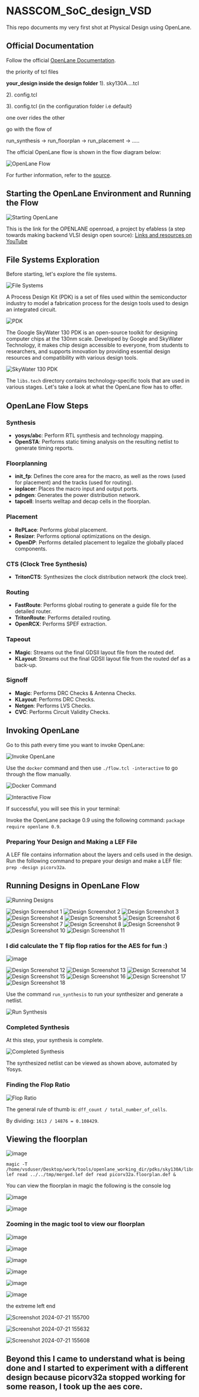 # NASSCOM_SoC_design_VSD

This repo documents my very first shot at Physical Design using OpenLane.

## Official Documentation

Follow the official [OpenLane Documentation](https://openlane.readthedocs.io/en/latest/).


the priority of tcl files 

**your_design inside the design folder** 
1). sky130A....tcl

2). config.tcl

3). config.tcl {in the configuration folder i.e default} 

one over rides the other


go with the flow of

run_synthesis ->
run_floorplan -> 
run_placement -> 
.....


The official OpenLane flow is shown in the flow diagram below:

![OpenLane Flow](https://github.com/user-attachments/assets/7a5a6643-13c3-4857-8455-b2395261e79d)

For further information, refer to the [source](https://openlane.readthedocs.io/en/latest/flow_overview.html).

## Starting the OpenLane Environment and Running the Flow

![Starting OpenLane](https://github.com/user-attachments/assets/06542fa1-b2f2-4221-a1ce-7cf5e80c5f01)

This is the link for the OPENLANE openroad, a project by efabless (a step towards making backend VLSI design open source):
[Links and resources on YouTube](https://www.youtube.com/playlist?list=PLUg3wIOWD8yoZCg9XpFSgEgljx6MSdm9L)

## File Systems Exploration

Before starting, let's explore the file systems.

![File Systems](https://github.com/ARX-0/NASSCOM_SoC_design_VSD/blob/main/images/Screenshot%202024-07-13%20145459.png)

A Process Design Kit (PDK) is a set of files used within the semiconductor industry to model a fabrication process for the design tools used to design an integrated circuit.

![PDK](https://github.com/user-attachments/assets/665287f1-e09f-49f7-834a-999dfe181a35)

The Google SkyWater 130 PDK is an open-source toolkit for designing computer chips at the 130nm scale. Developed by Google and SkyWater Technology, it makes chip design accessible to everyone, from students to researchers, and supports innovation by providing essential design resources and compatibility with various design tools.

![SkyWater 130 PDK](https://github.com/ARX-0/NASSCOM_SoC_design_VSD/blob/main/images/Screenshot%202024-07-13%20145638.png)

The `libs.tech` directory contains technology-specific tools that are used in various stages. Let's take a look at what the OpenLane flow has to offer.

## OpenLane Flow Steps

### Synthesis

- **yosys/abc**: Perform RTL synthesis and technology mapping.
- **OpenSTA**: Performs static timing analysis on the resulting netlist to generate timing reports.

### Floorplanning

- **init_fp**: Defines the core area for the macro, as well as the rows (used for placement) and the tracks (used for routing).
- **ioplacer**: Places the macro input and output ports.
- **pdngen**: Generates the power distribution network.
- **tapcell**: Inserts welltap and decap cells in the floorplan.

### Placement

- **RePLace**: Performs global placement.
- **Resizer**: Performs optional optimizations on the design.
- **OpenDP**: Performs detailed placement to legalize the globally placed components.

### CTS (Clock Tree Synthesis)

- **TritonCTS**: Synthesizes the clock distribution network (the clock tree).

### Routing

- **FastRoute**: Performs global routing to generate a guide file for the detailed router.
- **TritonRoute**: Performs detailed routing.
- **OpenRCX**: Performs SPEF extraction.

### Tapeout

- **Magic**: Streams out the final GDSII layout file from the routed def.
- **KLayout**: Streams out the final GDSII layout file from the routed def as a back-up.

### Signoff

- **Magic**: Performs DRC Checks & Antenna Checks.
- **KLayout**: Performs DRC Checks.
- **Netgen**: Performs LVS Checks.
- **CVC**: Performs Circuit Validity Checks.

## Invoking OpenLane

Go to this path every time you want to invoke OpenLane:

![Invoke OpenLane](https://github.com/ARX-0/NASSCOM_SoC_design_VSD/blob/main/images/Screenshot%202024-07-13%20152931.png)

Use the `docker` command and then use `./flow.tcl -interactive` to go through the flow manually.

![Docker Command](https://github.com/ARX-0/NASSCOM_SoC_design_VSD/blob/main/images/Screenshot%202024-07-13%20161323.png)

![Interactive Flow](https://github.com/ARX-0/NASSCOM_SoC_design_VSD/blob/main/images/Screenshot%202024-07-13%20161717.png)

If successful, you will see this in your terminal:

Invoke the OpenLane package 0.9 using the following command: `package require openlane 0.9`.

### Preparing Your Design and Making a LEF File

A LEF file contains information about the layers and cells used in the design. Run the following command to prepare your design and make a LEF file: `prep -design picorv32a`.

## Running Designs in OpenLane Flow

![Running Designs](https://github.com/user-attachments/assets/bd882e30-ee73-4c50-9f5f-64539c162dee)

![Design Screenshot 1](https://github.com/ARX-0/NASSCOM_SoC_design_VSD/blob/main/images/Screenshot%202024-07-13%20162810.png)
![Design Screenshot 2](https://github.com/ARX-0/NASSCOM_SoC_design_VSD/blob/main/images/Screenshot%202024-07-13%20162850.png)
![Design Screenshot 3](https://github.com/ARX-0/NASSCOM_SoC_design_VSD/blob/main/images/Screenshot%202024-07-13%20164440.png)
![Design Screenshot 4](https://github.com/ARX-0/NASSCOM_SoC_design_VSD/blob/main/images/Screenshot%202024-07-13%20173539.png)
![Design Screenshot 5](https://github.com/ARX-0/NASSCOM_SoC_design_VSD/blob/main/images/Screenshot%202024-07-13%20173808.png)
![Design Screenshot 6](https://github.com/ARX-0/NASSCOM_SoC_design_VSD/blob/main/images/Screenshot%202024-07-13%20174305.png)
![Design Screenshot 7](https://github.com/ARX-0/NASSCOM_SoC_design_VSD/blob/main/images/Screenshot%202024-07-13%20181118.png)
![Design Screenshot 8](https://github.com/ARX-0/NASSCOM_SoC_design_VSD/blob/main/images/Screenshot%202024-07-13%20181651.png)
![Design Screenshot 9](https://github.com/ARX-0/NASSCOM_SoC_design_VSD/blob/main/images/Screenshot%202024-07-13%20181741.png)
![Design Screenshot 10](https://github.com/ARX-0/NASSCOM_SoC_design_VSD/blob/main/images/Screenshot%202024-07-13%20181937.png)
![Design Screenshot 11](https://github.com/ARX-0/NASSCOM_SoC_design_VSD/blob/main/images/Screenshot%202024-07-13%20182707.png)

### I did calculate the T flip flop ratios for the AES for fun :) 

![image](https://github.com/user-attachments/assets/b9c56c71-e01f-4be0-ae73-5a52ffcec09e)


![Design Screenshot 12](https://github.com/ARX-0/NASSCOM_SoC_design_VSD/blob/main/images/Screenshot%202024-07-13%20182732.png)
![Design Screenshot 13](https://github.com/ARX-0/NASSCOM_SoC_design_VSD/blob/main/images/Screenshot%202024-07-14%20121926.png)
![Design Screenshot 14](https://github.com/ARX-0/NASSCOM_SoC_design_VSD/blob/main/images/Screenshot%202024-07-14%20140807.png)
![Design Screenshot 15](https://github.com/ARX-0/NASSCOM_SoC_design_VSD/blob/main/images/Screenshot%202024-07-14%20140944.png)
![Design Screenshot 16](https://github.com/ARX-0/NASSCOM_SoC_design_VSD/blob/main/images/Screenshot%202024-07-14%20141425.png)
![Design Screenshot 17](https://github.com/ARX-0/NASSCOM_SoC_design_VSD/blob/main/images/Screenshot%202024-07-14%20141746.png)
![Design Screenshot 18](https://github.com/ARX-0/NASSCOM_SoC_design_VSD/blob/main/images/Screenshot%202024-07-14%20142658.png)

Use the command `run_synthesis` to run your synthesizer and generate a netlist.

![Run Synthesis](https://github.com/user-attachments/assets/64e8fdbc-33e1-4538-90f9-77a8bcfd7896)

### Completed Synthesis

At this step, your synthesis is complete.

![Completed Synthesis](https://github.com/user-attachments/assets/50d937a3-95e1-4d55-9059-f20b6e0fc757)

The synthesized netlist can be viewed as shown above, automated by Yosys.

### Finding the Flop Ratio

![Flop Ratio](https://github.com/user-attachments/assets/e8561937-7313-430b-ae02-4a9caf43716d)

The general rule of thumb is: `dff_count / total_number_of_cells`.

By dividing: `1613 / 14876 = 0.108429`.


## Viewing the floorplan 

![image](https://github.com/user-attachments/assets/cd63a45a-ea51-4fd0-b4a0-591a66d024e4)

    magic -T /home/vsduser/Desktop/work/tools/openlane_working_dir/pdks/sky130A/libs.tech/magic/sky130A.tech lef read ../../tmp/merged.lef def read picorv32a.floorplan.def & 


You can view the floorplan in magic the following is the console log 

![image](https://github.com/user-attachments/assets/82f784c7-a243-4bd8-8893-f8eb5bb90dd2)

![image](https://github.com/user-attachments/assets/4c0da5a7-16b2-4cd7-a8b4-2174d803b0e5)

### Zooming in the magic tool to view our floorplan

![image](https://github.com/user-attachments/assets/3ad2ebc1-48a6-4cf2-97dd-276973b1ce0e)

![image](https://github.com/user-attachments/assets/09d568d4-4fbd-4f65-a673-71d1a01d1211)

![image](https://github.com/user-attachments/assets/322c92b3-4997-4b56-8fd5-87d1e6ee9615)

![image](https://github.com/user-attachments/assets/91cfc739-1e60-45af-9dfd-42d011a0e88d)

![image](https://github.com/user-attachments/assets/56c0b0f4-5e05-4579-b5ea-0de958bbe02f)

![image](https://github.com/user-attachments/assets/9635b322-89c8-4725-baa2-f06005cfa9df)

the extreme left end

![Screenshot 2024-07-21 155700](https://github.com/user-attachments/assets/d7fa5c65-b5c2-4e14-a51e-99324c306784)

![Screenshot 2024-07-21 155632](https://github.com/user-attachments/assets/4d3a3e70-5a99-4671-8549-1db869f715df)

![Screenshot 2024-07-21 155608](https://github.com/user-attachments/assets/7c8cdc7d-1bc0-4cc1-8d67-a199f1fc37a6)

## Beyond this I came to understand what is being done and I started to experiment with a different design because picorv32a stopped working for some reason, I took up the aes core.
